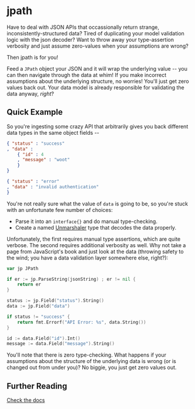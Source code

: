 # jpath

Have to deal with JSON APIs that occassionally return strange, inconsistently-structured data? Tired of duplicating your model validation logic with the json decoder? Want to throw away your type-assertion verbosity and just assume zero-values when your assumptions are wrong?

Then jpath is for you!

Feed a `JPath` object your JSON and it will wrap the underlying value -- you can then navigate through the data at whim! If you make incorrect assumptions about the underlying structure, no worries! You'll just get zero values back out. Your data model is already responsible for validating the data anyway, *right*?

## Quick Example

So you're ingesting some crazy API that arbitrarily gives you back different data types in the same object fields --

```json
{ "status" : "success"
, "data" : 
	{ "id" : 4
	, "message" : "woot"
	}
}
```

```json
{ "status" : "error"
, "data" : "invalid authentication"
}
```

You're not really sure what the value of `data` is going to be, so you're stuck with an unfortunate few number of choices:

* Parse it into an `interface{}` and do manual type-checking.
* Create a named [Unmarshaler](http://golang.org/pkg/encoding/json/#Unmarshaler) type that decodes the data properly.

Unfortunately, the first requires manual type assertions, which are quite verbose. The second requires additional verbosity as well. Why not take a page from JavaScript's book and just look at the data (throwing safety to the wind; you have a data validation layer somewhere else, right?):

```go
var jp JPath

if er := jp.ParseString(jsonString) ; er != nil {
	return er
}

status := jp.Field("status").String()
data := jp.Field("data")

if status != "success" {
	return fmt.Errorf("API Error: %s", data.String())
}

id := data.Field("id").Int()
message := data.Field("message").String()
```

You'll note that there is zero type-checking. What happens if your assumptions about the structure of the underlying data is wrong (or is changed out from under you)? No biggie, you just get zero values out.

## Further Reading

[Check the docs](http://go.pkgdoc.org/github.com/lye/jpath)

